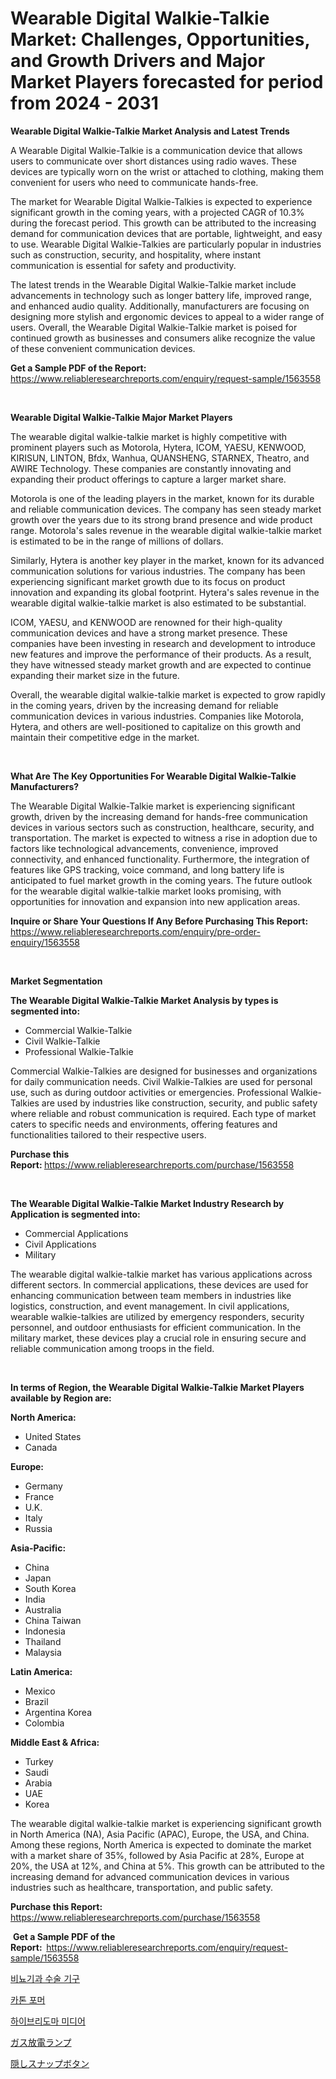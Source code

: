 <p><h1>Wearable Digital Walkie-Talkie Market: Challenges, Opportunities, and Growth Drivers and Major Market Players forecasted for period from 2024 - 2031</h1></p><p><strong>Wearable Digital Walkie-Talkie Market Analysis and Latest Trends</strong></p>
<p><p>A Wearable Digital Walkie-Talkie is a communication device that allows users to communicate over short distances using radio waves. These devices are typically worn on the wrist or attached to clothing, making them convenient for users who need to communicate hands-free.</p><p>The market for Wearable Digital Walkie-Talkies is expected to experience significant growth in the coming years, with a projected CAGR of 10.3% during the forecast period. This growth can be attributed to the increasing demand for communication devices that are portable, lightweight, and easy to use. Wearable Digital Walkie-Talkies are particularly popular in industries such as construction, security, and hospitality, where instant communication is essential for safety and productivity.</p><p>The latest trends in the Wearable Digital Walkie-Talkie market include advancements in technology such as longer battery life, improved range, and enhanced audio quality. Additionally, manufacturers are focusing on designing more stylish and ergonomic devices to appeal to a wider range of users. Overall, the Wearable Digital Walkie-Talkie market is poised for continued growth as businesses and consumers alike recognize the value of these convenient communication devices.</p></p>
<p><strong>Get a Sample PDF of the Report:&nbsp;</strong> <a href="https://www.reliableresearchreports.com/enquiry/request-sample/1563558">https://www.reliableresearchreports.com/enquiry/request-sample/1563558</a></p>
<p>&nbsp;</p>
<p><strong>Wearable Digital Walkie-Talkie Major Market Players</strong></p>
<p><p>The wearable digital walkie-talkie market is highly competitive with prominent players such as Motorola, Hytera, ICOM, YAESU, KENWOOD, KIRISUN, LINTON, Bfdx, Wanhua, QUANSHENG, STARNEX, Theatro, and AWIRE Technology. These companies are constantly innovating and expanding their product offerings to capture a larger market share.</p><p>Motorola is one of the leading players in the market, known for its durable and reliable communication devices. The company has seen steady market growth over the years due to its strong brand presence and wide product range. Motorola's sales revenue in the wearable digital walkie-talkie market is estimated to be in the range of millions of dollars.</p><p>Similarly, Hytera is another key player in the market, known for its advanced communication solutions for various industries. The company has been experiencing significant market growth due to its focus on product innovation and expanding its global footprint. Hytera's sales revenue in the wearable digital walkie-talkie market is also estimated to be substantial.</p><p>ICOM, YAESU, and KENWOOD are renowned for their high-quality communication devices and have a strong market presence. These companies have been investing in research and development to introduce new features and improve the performance of their products. As a result, they have witnessed steady market growth and are expected to continue expanding their market size in the future.</p><p>Overall, the wearable digital walkie-talkie market is expected to grow rapidly in the coming years, driven by the increasing demand for reliable communication devices in various industries. Companies like Motorola, Hytera, and others are well-positioned to capitalize on this growth and maintain their competitive edge in the market.</p></p>
<p>&nbsp;</p>
<p><strong>What Are The Key Opportunities For Wearable Digital Walkie-Talkie Manufacturers?</strong></p>
<p><p>The Wearable Digital Walkie-Talkie market is experiencing significant growth, driven by the increasing demand for hands-free communication devices in various sectors such as construction, healthcare, security, and transportation. The market is expected to witness a rise in adoption due to factors like technological advancements, convenience, improved connectivity, and enhanced functionality. Furthermore, the integration of features like GPS tracking, voice command, and long battery life is anticipated to fuel market growth in the coming years. The future outlook for the wearable digital walkie-talkie market looks promising, with opportunities for innovation and expansion into new application areas.</p></p>
<p><strong>Inquire or Share Your Questions If Any Before Purchasing This Report:</strong> <a href="https://www.reliableresearchreports.com/enquiry/pre-order-enquiry/1563558">https://www.reliableresearchreports.com/enquiry/pre-order-enquiry/1563558</a></p>
<p>&nbsp;</p>
<p><strong>Market Segmentation</strong></p>
<p><strong>The Wearable Digital Walkie-Talkie Market Analysis by types is segmented into:</strong></p>
<p><ul><li>Commercial Walkie-Talkie</li><li>Civil Walkie-Talkie</li><li>Professional Walkie-Talkie</li></ul></p>
<p><p>Commercial Walkie-Talkies are designed for businesses and organizations for daily communication needs. Civil Walkie-Talkies are used for personal use, such as during outdoor activities or emergencies. Professional Walkie-Talkies are used by industries like construction, security, and public safety where reliable and robust communication is required. Each type of market caters to specific needs and environments, offering features and functionalities tailored to their respective users.</p></p>
<p><strong>Purchase this Report:&nbsp;</strong><a href="https://www.reliableresearchreports.com/purchase/1563558">https://www.reliableresearchreports.com/purchase/1563558</a></p>
<p>&nbsp;</p>
<p><strong>The Wearable Digital Walkie-Talkie Market Industry Research by Application is segmented into:</strong></p>
<p><ul><li>Commercial Applications</li><li>Civil Applications</li><li>Military</li></ul></p>
<p><p>The wearable digital walkie-talkie market has various applications across different sectors. In commercial applications, these devices are used for enhancing communication between team members in industries like logistics, construction, and event management. In civil applications, wearable walkie-talkies are utilized by emergency responders, security personnel, and outdoor enthusiasts for efficient communication. In the military market, these devices play a crucial role in ensuring secure and reliable communication among troops in the field.</p></p>
<p>&nbsp;</p>
<p><strong>In terms of Region, the Wearable Digital Walkie-Talkie Market Players available by Region are:</strong></p>
<p>
    <p> <strong> North America: </strong>
        <ul>
            <li>United States</li>
            <li>Canada</li>
        </ul>
        </p> 
    <p> <strong> Europe: </strong>
        <ul>
            <li>Germany</li>
            <li>France</li>
            <li>U.K.</li>
            <li>Italy</li>
            <li>Russia</li>
        </ul>
        </p> 
    <p> <strong> Asia-Pacific: </strong>
        <ul>
            <li>China</li>
            <li>Japan</li>
            <li>South Korea</li>
            <li>India</li>
            <li>Australia</li>
            <li>China Taiwan</li>
            <li>Indonesia</li>
            <li>Thailand</li>
            <li>Malaysia</li>
        </ul>
        </p> 
    <p> <strong> Latin America: </strong>
        <ul>
            <li>Mexico</li>
            <li>Brazil</li>
            <li>Argentina Korea</li>
            <li>Colombia</li>
        </ul>
        </p> 
    <p> <strong> Middle East & Africa: </strong>
        <ul>
            <li>Turkey</li>
            <li>Saudi</li>
            <li>Arabia</li>
            <li>UAE</li>
            <li>Korea</li>
        </ul>
    </p>
    </p>
<p><p>The wearable digital walkie-talkie market is experiencing significant growth in North America (NA), Asia Pacific (APAC), Europe, the USA, and China. Among these regions, North America is expected to dominate the market with a market share of 35%, followed by Asia Pacific at 28%, Europe at 20%, the USA at 12%, and China at 5%. This growth can be attributed to the increasing demand for advanced communication devices in various industries such as healthcare, transportation, and public safety.</p></p>
<p><strong>Purchase this Report: </strong><a href="https://www.reliableresearchreports.com/purchase/1563558">https://www.reliableresearchreports.com/purchase/1563558</a></p>
<p>&nbsp;<strong>Get a Sample PDF of the Report:&nbsp;&nbsp;</strong><a href="https://www.reliableresearchreports.com/enquiry/request-sample/1563558">https://www.reliableresearchreports.com/enquiry/request-sample/1563558</a></p>
<p><strong></strong></p>
<p><p><a href="https://github.com/vs019sa3m8x/Market-Research-Report-List-1/blob/main/68624678256.md">비뇨기과 수술 기구</a></p><p><a href="https://medium.com/@kelvinfeenrey98677/%EC%B9%B4%ED%86%A4-%ED%8F%AC%EB%A8%B8-%EC%8B%9C%EC%9E%A5-%EB%B3%B4%EA%B3%A0%EC%84%9C%EB%8A%94-%EC%9D%B4-%EC%8B%9C%EC%9E%A5%EC%9D%98-%EC%B5%9C%EC%8B%A0-%ED%8A%B8%EB%A0%8C%EB%93%9C%EC%99%80-%EC%84%B1%EC%9E%A5-%EA%B8%B0%ED%9A%8C%EB%A5%BC-%EB%B3%B4%EC%97%AC%EC%A4%8D%EB%8B%88%EB%8B%A4-8f7b07588d29">카톤 포머</a></p><p><a href="https://medium.com/@ethawolf/%ED%95%98%EC%9D%B4%EB%B8%8C%EB%A6%AC%EB%8F%84%EB%A7%88-%EB%AF%B8%EB%94%94%EC%96%B4-%EC%8B%9C%EC%9E%A5-%EA%B2%BD%EC%9F%81-%EB%B6%84%EC%84%9D-%EC%8B%9C%EC%9E%A5-%EB%8F%99%ED%96%A5-%EB%B0%8F-2031%EB%85%84%EA%B9%8C%EC%A7%80%EC%9D%98-%EC%98%88%EC%B8%A1-cd170818b1f3">하이브리도마 미디어</a></p><p><a href="https://github.com/CloydAbbott2023/Market-Research-Report-List-1/blob/main/35414749112.md">ガス放電ランプ</a></p><p><a href="https://github.com/oqoeusbvpadwjs08/Market-Research-Report-List-1/blob/main/51341669113.md">隠しスナップボタン</a></p></p>